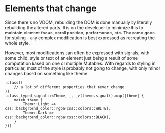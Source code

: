 # Elements that change

Since there's no VDOM, rebuilding the DOM is done manually by literally rebuilding the altered parts. It is on the developer to minimize this to maintain element focus, scroll position, performance, etc. The same goes for styling - any complex modification is best expressed as recreating the whole style.   

However, most modifications can often be expressed with signals, with some child, style or text of an element just being a result of some computation based on one or multiple Mutables. With regards to styling in particular, most of the style is probably not going to change, with only minor changes based on something like theme.

```rust,noplaypen
.class((
    // a lot of different properties that never_change
))
.class_typed_signal::<Theme, _, _>(theme.signal().map(|theme| {
    match theme {
        Theme::Light => css::background_color::rgba(css::colors::WHITE),
        Theme::Dark => css::background_color::rgba(css::colors::BLACK),
    }
}))
```
